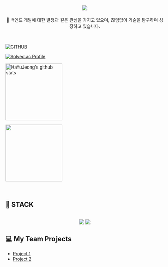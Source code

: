 <div style="text-align: center;">
    <img src="https://capsule-render.vercel.app/api?type=waving&color=auto&height=300&section=header&text=Welcome%20to%20Yujeong's%20GitHub👋&fontSize=35&fontAlignY=40&fontAlign=65" />
</div>
<div style="text-align: center; margin-top: 20px;">
    💼 백엔드 개발에 대한 열정과 깊은 관심을 가지고 있으며, 끊임없이 기술을 탐구하며 성장하고 있습니다.
</div>

</br>
</br>

[![GITHUB](https://hits.seeyoufarm.com/api/count/incr/badge.svg?url=https%3A%2F%2Fgithub.com%2FHaYuJeong%2FHaYuJeong&count_bg=%23F29494&title_bg=%232F2E2E&icon=github.svg&icon_color=%23FFFFFF&title=hits&edge_flat=false)](https://hits.seeyoufarm.com)


[![Solved.ac Profile](http://mazassumnida.wtf/api/generate_badge?boj=hayj6935)](https://solved.ac/hayj6935)

<a href="https://github.com/HaYuJeong">
  <img align="center" style="height:180px" src="https://github-readme-stats.vercel.app/api?username=HaYuJeong&show_icons=true&include_all_commits=true&theme=nord&hide_border=true" alt="HaYuJeong's github stats" />
</a>

<a href="https://github.com/imysh578"><img align="center" style="height:180px" src="https://github-readme-stats.vercel.app/api/top-langs/?username=HaYuJeong&layout=compact&theme=nord&hide_border=true" /></a> 

</br>

## 🔨 STACK

<br/>
<div align="center">
  <img src="https://img.shields.io/badge/java-007396?style=for-the-badge&logo=OpenJDK&logoColor=white">
  <img src="https://img.shields.io/badge/springboot-6DB33F?style=for-the-badge&logo=springboot&logoColor=white">
</div>


## 💻 My Team Projects

- [Project 1](https://github.com/Bkukim/LottoTeamProject)
- [Project 2](https://github.com/Bkukim/lotto_board_project)
